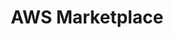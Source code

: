 ---
layout: full.html
algolia: true
title: AWS Marketplace
description: AWS Marketplace
order: 1200
---